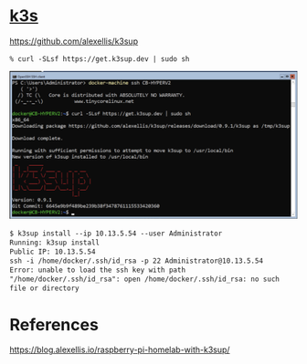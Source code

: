 # [k3s](https://k3s.io/)



https://github.com/alexellis/k3sup

```
% curl -SLsf https://get.k3sup.dev | sudo sh
```

<img src="images/tce-ke3up-install.png" width="2234" heigth="1150"></img>

```
$ k3sup install --ip 10.13.5.54 --user Administrator
Running: k3sup install
Public IP: 10.13.5.54
ssh -i /home/docker/.ssh/id_rsa -p 22 Administrator@10.13.5.54
Error: unable to load the ssh key with path "/home/docker/.ssh/id_rsa": open /home/docker/.ssh/id_rsa: no such file or directory
```


# References

https://blog.alexellis.io/raspberry-pi-homelab-with-k3sup/
